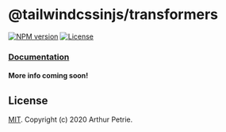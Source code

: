 # @tailwindcssinjs/transformers

[![NPM version](https://badgen.net/npm/v/@tailwindcssinjs/transformers)](https://www.npmjs.com/package/@tailwindcssinjs/transformers)
[![License](https://badgen.net/npm/license/@tailwindcssinjs/transformers)](https://www.npmjs.com/package/@tailwindcssinjs/transformers)

### [Documentation](https://github.com/Arthie/tailwindcssinjs)

#### More info coming soon!

## License

[MIT](LICENSE). Copyright (c) 2020 Arthur Petrie.
